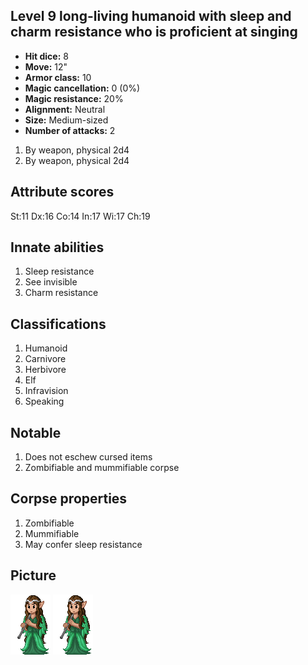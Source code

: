 ## Level 9 long-living humanoid with sleep and charm resistance who is proficient at singing

- **Hit dice:** 8
- **Move:** 12"
- **Armor class:** 10
- **Magic cancellation:** 0 (0%)
- **Magic resistance:** 20%
- **Alignment:** Neutral
- **Size:** Medium-sized
- **Number of attacks:** 2
1. By weapon, physical 2d4
2. By weapon, physical 2d4

## Attribute scores

St:11 Dx:16 Co:14 In:17 Wi:17 Ch:19

## Innate abilities

1. Sleep resistance
2. See invisible
3. Charm resistance

## Classifications

1. Humanoid
2. Carnivore
3. Herbivore
4. Elf
5. Infravision
6. Speaking

## Notable

1. Does not eschew cursed items
2. Zombifiable and mummifiable corpse

## Corpse properties

1. Zombifiable
2. Mummifiable
3. May confer sleep resistance

## Picture

![Elven bard](https://github.com/hyvanmielenpelit/GnollHackTileSet/blob/main/Monsters/elven_bard/elven_bard.png) ![Elven bard](https://github.com/hyvanmielenpelit/GnollHackTileSet/blob/main/Monsters/elven_bard/elven_bard_female.png)
